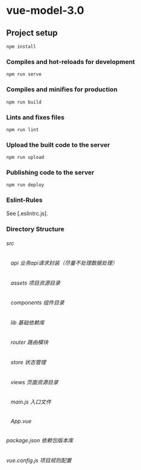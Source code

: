 # vue-model-3.0

## Project setup
```
npm install
```

### Compiles and hot-reloads for development
```
npm run serve
```

### Compiles and minifies for production
```
npm run build
```
### Lints and fixes files
```
npm run lint
```
### Upload the built code to the server
```
npm run upload
```
### Publishing code to the server
```
npm run deploy
```

### Eslint-Rules
See [.eslintrc.js].

### Directory Structure
###### src
  ###### &nbsp;&nbsp;&nbsp;api         业务api请求封装（尽量不处理数据处理）
  ###### &nbsp;&nbsp;&nbsp;assets      项目资源目录
  ###### &nbsp;&nbsp;&nbsp;components  组件目录
  ###### &nbsp;&nbsp;&nbsp;lib         基础依赖库
  ###### &nbsp;&nbsp;&nbsp;router      路由模块
  ###### &nbsp;&nbsp;&nbsp;store       状态管理
  ###### &nbsp;&nbsp;&nbsp;views       页面资源目录
  ###### &nbsp;&nbsp;&nbsp;main.js     入口文件
  ###### &nbsp;&nbsp;&nbsp;App.vue
###### package.json  依赖包版本库
###### vue.config.js 项目规则配置